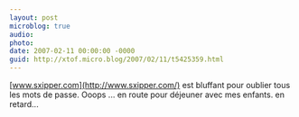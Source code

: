 ```yaml
---
layout: post
microblog: true
audio: 
photo: 
date: 2007-02-11 00:00:00 -0000
guid: http://xtof.micro.blog/2007/02/11/t5425359.html
---
```

[www.sxipper.com](http://www.sxipper.com/) est bluffant pour oublier tous les mots de passe. Ooops ... en route pour déjeuner avec mes enfants. en retard...
